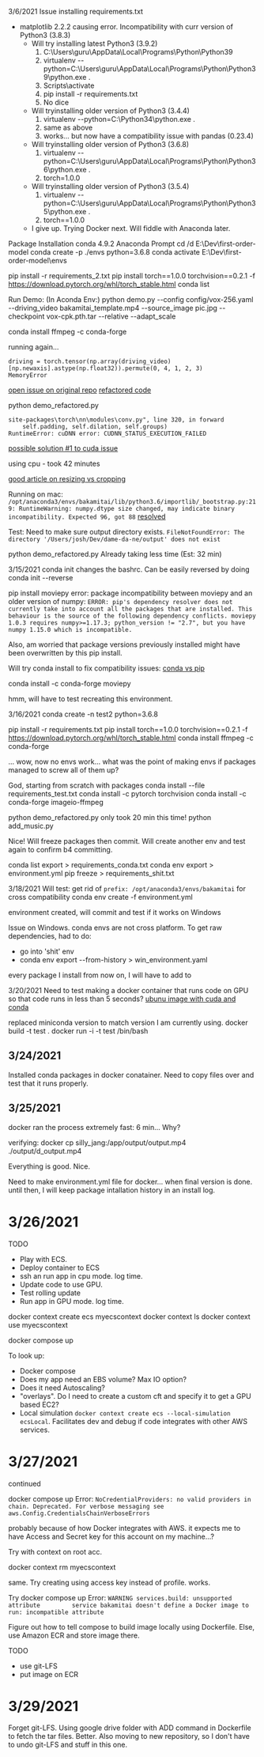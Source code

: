 3/6/2021
Issue installing requirements.txt

- matplotlib 2.2.2 causing error. Incompatibility with curr version of Python3 (3.8.3)
  - Will try installing latest Python3 (3.9.2)
    1. C:\Users\guru\AppData\Local\Programs\Python\Python39
    1. virtualenv --python=C:\Users\guru\AppData\Local\Programs\Python\Python39\python.exe .
    1. Scripts\activate
    1. pip install -r requirements.txt
    1. No dice
  - Will tryinstalling older version of Python3 (3.4.4)
    1. virtualenv --python=C:\Python34\python.exe .
    1. same as above
    1. works... but now have a compatibility issue with pandas (0.23.4)
  - Will tryinstalling older version of Python3 (3.6.8)
    1. virtualenv --python=C:\Users\guru\AppData\Local\Programs\Python\Python36\python.exe .
    1. torch=1.0.0
  - Will tryinstalling older version of Python3 (3.5.4)
    1. virtualenv --python=C:\Users\guru\AppData\Local\Programs\Python\Python35\python.exe .
    1. torch==1.0.0
  - I give up. Trying Docker next. Will fiddle with Anaconda later.

Package Installation
conda 4.9.2
Anaconda Prompt
cd /d E:\Dev\first-order-model
conda create -p ./envs python=3.6.8
conda activate E:\Dev\first-order-model\envs

pip install -r requirements_2.txt
pip install torch==1.0.0 torchvision==0.2.1 -f https://download.pytorch.org/whl/torch_stable.html
conda list

Run Demo: (In Aconda Env:)
python demo.py --config config/vox-256.yaml --driving_video bakamitai_template.mp4 --source_image pic.jpg --checkpoint vox-cpk.pth.tar --relative --adapt_scale

conda install ffmpeg -c conda-forge

running again...

```
driving = torch.tensor(np.array(driving_video)[np.newaxis].astype(np.float32)).permute(0, 4, 1, 2, 3)
MemoryError
```

[open issue on original repo](https://github.com/AliaksandrSiarohin/first-order-model/issues/177)
[refactored code](https://gist.github.com/japanvik/71313bbcdb9eb099492bc6a8094abe8c)

python demo_refactored.py

```
site-packages\torch\nn\modules\conv.py", line 320, in forward
    self.padding, self.dilation, self.groups)
RuntimeError: cuDNN error: CUDNN_STATUS_EXECUTION_FAILED
```

[possible solution #1 to cuda issue](https://discuss.pytorch.org/t/cudnn-status-execution-failed-error/38575)

using cpu - took 42 minutes

[good article on resizing vs cropping](https://www.advisorwebsites.com/blog/blog/design/resizing-and-cropping-images-do-you-know-the-difference#:~:text=Resizing%20is%20used%20to%20bring,crop%20if%20it%20is%20necessary.)

Running on mac:
`/opt/anaconda3/envs/bakamitai/lib/python3.6/importlib/_bootstrap.py:219: RuntimeWarning: numpy.dtype size changed, may indicate binary incompatibility. Expected 96, got 88`
[resolved](https://github.com/numpy/numpy/issues/11788)

Test: Need to make sure output directory exists.
`FileNotFoundError: The directory '/Users/josh/Dev/dame-da-ne/output' does not exist`

python demo_refactored.py
Already taking less time (Est: 32 min)

3/15/2021
conda init changes the bashrc. Can be easily reversed by doing conda init --reverse

pip install moviepy error:
package incompatibility between moviepy and an older version of numpy:
`ERROR: pip's dependency resolver does not currently take into account all the packages that are installed. This behaviour is the source of the following dependency conflicts. moviepy 1.0.3 requires numpy>=1.17.3; python_version != "2.7", but you have numpy 1.15.0 which is incompatible.`

Also, am worried that package versions previously installed might have been overwritten by this pip install.

Will try conda install to fix compatibility issues:
[conda vs pip](https://www.anaconda.com/blog/understanding-conda-and-pip)

conda install -c conda-forge moviepy

hmm, will have to test recreating this environment.

3/16/2021
conda create -n test2 python=3.6.8

pip install -r requirements.txt
pip install torch==1.0.0 torchvision==0.2.1 -f https://download.pytorch.org/whl/torch_stable.html
conda install ffmpeg -c conda-forge

... wow, now no envs work... what was the point of making envs if packages managed to screw all of them up?

God, starting from scratch with packages
conda install --file requirements_test.txt
conda install -c pytorch torchvision
conda install -c conda-forge imageio-ffmpeg

python demo_refactored.py only took 20 min this time!
python add_music.py

Nice! Will freeze packages then commit. 
Will create another env and test again to confirm b4 committing.

conda list export > requirements_conda.txt
conda env export > environment.yml
pip freeze > requirements_shit.txt

3/18/2021
Will test:
get rid of `prefix: /opt/anaconda3/envs/bakamitai` for cross compatibility
conda env create -f environment.yml

environment created, will commit and test if it works on Windows

Issue on Windows. conda envs are not cross platform.
To get raw dependencies, had to do:
- go into 'shit' env
- conda env export --from-history > win_environment.yaml

every package I install from now on, I will have to add to

3/20/2021
Need to test making a docker container that runs code on GPU so that code runs in less than 5 seconds?
[ubunu image with cuda and conda](https://hub.docker.com/r/kundajelab/cuda-anaconda-base/)

replaced miniconda version to match version I am currently using.
docker build -t test .
docker run -i -t test /bin/bash

## 3/24/2021
Installed conda packages in docker conatainer.
Need to copy files over and test that it runs properly.

## 3/25/2021
docker ran the process extremely fast: 6 min... Why?

verifying:
docker cp silly_jang:/app/output/output.mp4 ./output/d_output.mp4

Everything is good. Nice.

Need to make environment.yml file for docker... when final version is done. until then, I will keep package intallation history in an install log.

# 3/26/2021
TODO
- Play with ECS. 
- Deploy container to ECS
- ssh an run app in cpu mode. log time.
- Update code to use GPU.
- Test rolling update
- Run app in GPU mode. log time.

docker context create ecs myecscontext
docker context ls
docker context use myecscontext

docker compose up

To look up:
- Docker compose
- Does my app need an EBS volume? Max IO option?
- Does it need Autoscaling?
- "overlays". Do I need to create a custom cft and specify it to get a GPU based EC2?
- Local simulation `docker context create ecs --local-simulation ecsLocal`. Facilitates dev and debug if code integrates with other AWS services.

# 3/27/2021
continued

docker compose up 
Error:
`NoCredentialProviders: no valid providers in chain. Deprecated.
For verbose messaging see aws.Config.CredentialsChainVerboseErrors`

probably because of how Docker integrates with AWS. it expects me to have Access and Secret key for this account on my machine...?

Try with context on root acc.

docker context rm myecscontext

same. 
Try creating using access key instead of profile.
works.

Try docker compose up
Error: 
`WARNING services.build: unsupported attribute        
service bakamitai doesn't define a Docker image to run: incompatible attribute`

Figure out how to tell compose to build image locally using Dockerfile.
Else, use Amazon ECR and store image there.

TODO
- use git-LFS
- put image on ECR

# 3/29/2021
Forget git-LFS.
Using google drive folder with ADD command in Dockerfile to fetch the tar files.
Better. 
Also moving to new repository, so I don't have to undo git-LFS and stuff in this one.